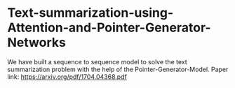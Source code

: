 # Text-summarization-using-Attention-and-Pointer-Generator-Networks
We have built a sequence to sequence model to solve the text summarization problem with the help of the Pointer-Generator-Model. Paper link: https://arxiv.org/pdf/1704.04368.pdf
